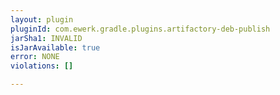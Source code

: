 ```yaml
---
layout: plugin
pluginId: com.ewerk.gradle.plugins.artifactory-deb-publish
jarSha1: INVALID
isJarAvailable: true
error: NONE
violations: []

---
```


